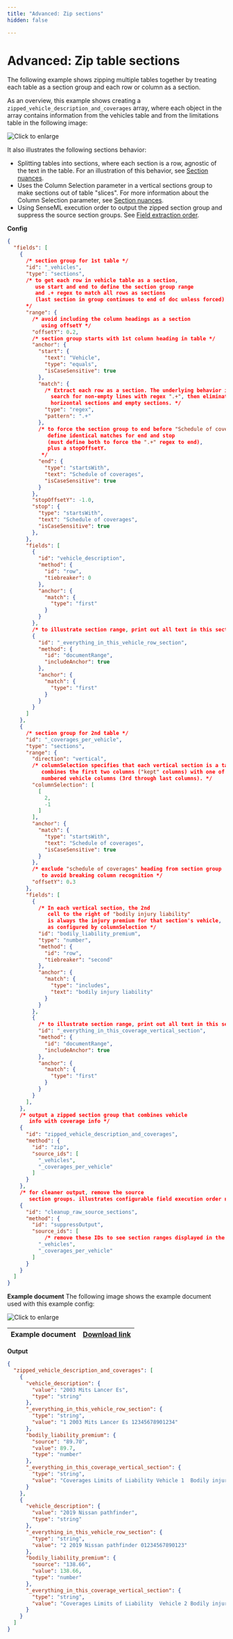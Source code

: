 ```yaml
---
title: "Advanced: Zip sections"
hidden: false

---
```




Advanced: Zip table sections
====



The following example shows zipping multiple tables together by treating each table as a section group and each row or column as a section.

As an overview, this example shows creating a  `zipped_vehicle_description_and_coverages` array, where each  object in the array contains information from the vehicles table and from the limitations table in the following image:

![Click to enlarge](https://raw.githubusercontent.com/sensible-hq/sensible-docs/main/readme-sync/assets/v0/images/final/vertical_sections_zip.png)



 It also illustrates the following sections behavior:

- Splitting tables into sections, where each section is a row, agnostic of the text in the table.  For an illustration of this behavior, see [Section nuances](doc:section-nuances#multiple-anchors-in-section).
- Uses the Column Selection parameter in a vertical sections group to make sections out of table "slices". For more information about the Column Selection parameter, see [Section nuances](doc:section-nuances#column-selection).
- Using SenseML execution order to output the zipped section group and suppress the source section groups. See [Field extraction order](doc:field-order).



**Config**

```json
{
  "fields": [
    {
      /* section group for 1st table */  
      "id": "_vehicles",
      "type": "sections",
      /* to get each row in vehicle table as a section,
         use start and end to define the section group range
         and .+ regex to match all rows as sections
         (last section in group continues to end of doc unless forced)
      */
      "range": {
        /* avoid including the column headings as a section
           using offsetY */
        "offsetY": 0.2,
        /* section group starts with 1st column heading in table */
        "anchor": {
          "start": {
            "text": "Vehicle",
            "type": "equals",
            "isCaseSensitive": true
          },
          "match": {
            /* Extract each row as a section. The underlying behavior is to 
              search for non-empty lines with regex ".+", then eliminate overlapping 
              horizontal sections and empty sections. */
            "type": "regex",
            "pattern": ".+"
          },
          /* to force the section group to end before "Schedule of coverages",
             define identical matches for end and stop
             (must define both to force the ".+" regex to end), 
             plus a stopOffsetY.
           */
          "end": {
            "type": "startsWith",
            "text": "Schedule of coverages",
            "isCaseSensitive": true
          }
        },
        "stopOffsetY": -1.0,
        "stop": {
          "type": "startsWith",
          "text": "Schedule of coverages",
          "isCaseSensitive": true
        },
      },
      "fields": [
        {
          "id": "vehicle_description",
          "method": {
            "id": "row",
            "tiebreaker": 0
          },
          "anchor": {
            "match": {
              "type": "first"
            }
          }
        },
        /* to illustrate section range, print out all text in this section */
        {
          "id": "_everything_in_this_vehicle_row_section",
          "method": {
            "id": "documentRange",
            "includeAnchor": true
          },
          "anchor": {
            "match": {
              "type": "first"
            }
          }
        }
      ]
    },
    {
      /* section group for 2nd table */
      "id": "_coverages_per_vehicle",
      "type": "sections",
      "range": {
        "direction": "vertical",
        /* columnSelection specifies that each vertical section is a table slice that
           combines the first two columns ("kept" columns) with one of the
           numbered vehicle columns (3rd through last columns). */
        "columnSelection": [
          [
            2,
            -1
          ]
        ],
        "anchor": {
          "match": {
            "type": "startsWith",
            "text": "Schedule of coverages",
            "isCaseSensitive": true
          }
        },
        /* exclude "schedule of coverages" heading from section group 
           to avoid breaking column recognition */
        "offsetY": 0.3
      },
      "fields": [
        {
          /* In each vertical section, the 2nd
             cell to the right of "bodily injury liability"
             is always the injury premium for that section's vehicle,
             as configured by columnSelection */
          "id": "bodily_liability_premium",
          "type": "number",
          "method": {
            "id": "row",
            "tiebreaker": "second"
          },
          "anchor": {
            "match": {
              "type": "includes",
              "text": "bodily injury liability"
            }
          }
        },
        {
          /* to illustrate section range, print out all text in this section */
          "id": "_everything_in_this_coverage_vertical_section",
          "method": {
            "id": "documentRange",
            "includeAnchor": true
          },
          "anchor": {
            "match": {
              "type": "first"
            }
          }
        }
      ],
    },
    /* output a zipped section group that combines vehicle
       info with coverage info */
    {
      "id": "zipped_vehicle_description_and_coverages",
      "method": {
        "id": "zip",
        "source_ids": [
          "_vehicles",
          "_coverages_per_vehicle"
        ]
      }
    },
    /* for cleaner output, remove the source
       section groups. illustrates configurable field execution order nuances */
    {
      "id": "cleanup_raw_source_sections",
      "method": {
        "id": "suppressOutput",
        "source_ids": [
            /* remove these IDs to see section ranges displayed in the Sensible app */
          "_vehicles",
          "_coverages_per_vehicle"
        ]
      }
    }
  ]
}
```

**Example document**
The following image shows the example document used with this example config:

![Click to enlarge](https://raw.githubusercontent.com/sensible-hq/sensible-docs/main/readme-sync/assets/v0/images/final/vertical_sections_zip.png)

| Example document | [Download link](https://raw.githubusercontent.com/sensible-hq/sensible-docs/main/readme-sync/assets/v0/pdfs/vertical_sections_zip.pdf) |
| ----------- | ------------------------------------------------------------ |

**Output**

```json
{
  "zipped_vehicle_description_and_coverages": [
    {
      "vehicle_description": {
        "value": "2003 Mits Lancer Es",
        "type": "string"
      },
      "_everything_in_this_vehicle_row_section": {
        "type": "string",
        "value": "1 2003 Mits Lancer Es 12345678901234"
      },
      "bodily_liability_premium": {
        "source": "89.70",
        "value": 89.7,
        "type": "number"
      },
      "_everything_in_this_coverage_vertical_section": {
        "type": "string",
        "value": "Coverages Limits of Liability Vehicle 1  Bodily injury liability $300,000 per 89.70  person Property damage $200,000 per 61.69  liability person"
      }
    },
    {
      "vehicle_description": {
        "value": "2019 Nissan pathfinder",
        "type": "string"
      },
      "_everything_in_this_vehicle_row_section": {
        "type": "string",
        "value": "2 2019 Nissan pathfinder 01234567890123"
      },
      "bodily_liability_premium": {
        "source": "138.66",
        "value": 138.66,
        "type": "number"
      },
      "_everything_in_this_coverage_vertical_section": {
        "type": "string",
        "value": "Coverages Limits of Liability  Vehicle 2 Bodily injury liability $300,000 per  138.66 person Property damage $200,000 per  79.45 liability person"
      }
    }
  ]
}
```
